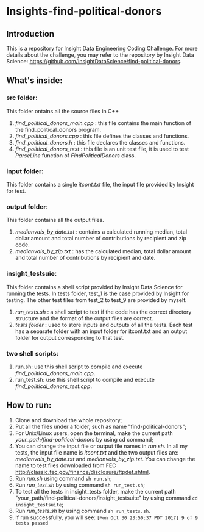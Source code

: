 # Insights-find-political-donors

## Introduction 

This is a repository for Insight Data Engineering Coding Challenge. For more details about the challenge, you may refer to the repository by Insight Data Science: https://github.com/InsightDataScience/find-political-donors.

## What's inside:
### src folder: 
This folder ontains all the source files in C++
1. *find_political_donors_main.cpp* : this file contains the main function of the find_political_donors program.
2. *find_political_donors.cpp* : this file defines the classes and functions.
3. *find_political_donors.h* : this file declares the classes and functions.
4. *find_political_donors_test* : this file is an unit test file, it is used to test *ParseLine* function of *FindPoliticalDonors* class.

### input folder: 
This folder contains a single *itcont.txt* file, the input file provided by Insight for test.

### output folder: 
This folder contains all the output files.
1. *medianvals_by_date.txt* : contains a calculated running median, total dollar amount and total number of contributions by recipient and zip code.
2. *medianvals_by_zip.txt* : has the calculated median, total dollar amount and total number of contributions by recipient and date.

### insight_testsuie: 
This folder contains a shell script provided by Insight Data Science for running the tests. In tests folder, test_1 is the case provided by Insight for testing. The other test files from test_2 to test_9 are provided by myself.
1. *run_tests.sh* : a shell script to test if the code has the correct directory structure and the format of the output files are correct.
2. *tests folder* : used to store inputs and outputs of all the tests. Each test has a separate folder with an input folder for itcont.txt and an output folder for output corresponding to that test.

### two shell scripts:
1. run.sh: use this shell script to compile and execute *find_political_donors_main.cpp*.
2. run_test.sh: use this shell script to compile and execute *find_political_donors_test.cpp*.

## How to run:
1. Clone and download the whole repository;
1. Put all the files under a folder, such as name "find-political-donors";
1. For Unix/Linux users, open the terminal, make the current path *your_path/find-political-donors* by using cd command;
1. You can change the input file or output file names in *run.sh*. In all my tests, the input file name is *itcont.txt* and the two output files are: *medianvals_by_date.txt* and *medianvals_by_zip.txt*. You can change the name to test files downloaded from FEC http://classic.fec.gov/finance/disclosure/ftpdet.shtml.
1. Run *run.sh* using command `sh run.sh`;
1. Run *run_test.sh* by using command `sh run_test.sh`;
1. To test all the tests in insight_tests folder, make the current path "your_path/find-political-donors/insight_testsuite" by using command `cd insight_testsuite`;
1. Run *run_tests.sh* by using command `sh run_tests.sh`.
1. If run successfully, you will see:
``[Mon Oct 30 23:50:37 PDT 2017] 9 of 9 tests passed
``
